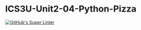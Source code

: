 # ICS3U-Unit2-04-Python-Pizza

[![GitHub's Super Linter](https://github.com/Igor-Zhelezniak-1/ICS3U-Unit2-04-Python-Pizza/workflows/GitHub's%20Super%20Linter/badge.svg)](https://github.com/Igor-Zhelezniak-1/ICS3U-Unit2-04-Python-Pizza/actions)
